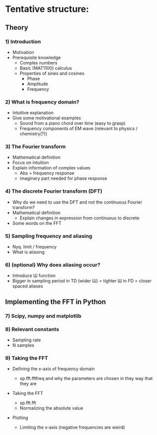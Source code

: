 # Tentative structure: 

## Theory 

### 1) Introduction
 
- Motivation 
- Prerequisite knowledge
	- Complex numbers 
	- Basic (MAT1100) calculus 
	- Properties of sines and cosines
		- Phase
		- Amplitude 
		- Frequency 

### 2) What is frequency domain? 

- Intuitive explanation 
- Give some motivational examples
	- Sound from a piano chord over time (easy to grasp)
	- Frequency components of EM wave (relevant to physics / chemistry(?))

### 3) The Fourier transform  

- Mathematical definition 
- Focus on intuition 
- Explain information of complex values 
	- Abs = frequency response
	- imaginary part needed for phase response 

### 4) The discrete Fourier transform (DFT) 

- Why do we need to use the DFT and not the continuous Fourier transform? 
- Mathematical definition
	- Explain changes in expression from continuous to discrete
- Some words on the FFT 

### 5) Sampling frequency and aliasing 
- Nyq. limit / frequency 
- What is aliasing 

### 6) (optional) Why does aliasing occur? 
- Introduce Ш function 
- Bigger in sampling period in TD (wider Ш) = tighter Ш in FD = closer spaced aliases 

## Implementing the FFT in Python 

### 7) Scipy, numpy and matplotlib 

### 8) Relevant constants
 
- Sampling rate
- N samples 

### 9) Taking the FFT 
- Defining the x-axis of frequency domain 
	- sp.fft.fftfreq and why the parameters are chosen in they way that they are 
- Taking the FFT 
	- sp.fft.fft 
	- Normalizing the absolute value

- Plotting
	- Limiting the x-axis (negative frequencies are weird) 
